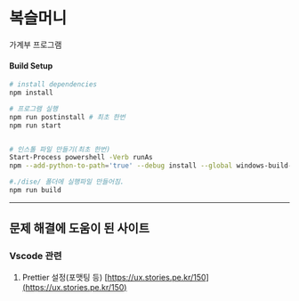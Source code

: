 # 복슬머니

가계부 프로그램

#### Build Setup

```bash
# install dependencies
npm install

# 프로그램 실행
npm run postinstall # 최초 한번
npm run start


# 인스톨 파일 만들기(최초 한번)
Start-Process powershell -Verb runAs
npm --add-python-to-path='true' --debug install --global windows-build-tools

#./dise/ 폴더에 실행파일 만들어짐.
npm run build

```

---

## 문제 해결에 도움이 된 사이트

### Vscode 관련

1. Prettier 설정(포맷팅 등) [https://ux.stories.pe.kr/150](https://ux.stories.pe.kr/150)
